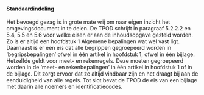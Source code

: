 #### Standaardindeling

Het bevoegd gezag is in grote mate vrij om naar eigen inzicht het
omgevingsdocument in te delen. De TPOD schrijft in paragraaf 5.2.2.2 en 5.4, 5.5
en 5.6 voor welke eisen er aan de inhoudsopgave gesteld worden. Zo is er altijd
een hoofdstuk 1 Algemene bepalingen wat wel vast ligt. Daarnaast is er een eis
dat alle begrippen gegroepeerd worden in ‘begripsbepalingen’ ofwel in één
artikel in hoofdstuk 1, ofwel in één bijlage. Hetzelfde geldt voor meet- en
rekenregels. Deze moeten gegroepeerd worden in de ‘meet- en rekenbepalingen’ in
één artikel in hoofdstuk 1 of in de bijlage. Dit zorgt ervoor dat ze altijd
vindbaar zijn en het draagt bij aan de eenduidigheid van alle regels. Tot slot
bevat de TPOD de eis van een bijlage met daarin alle noemers en
identificatiecodes.

